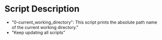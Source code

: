 # Script Description

- "0-current_working_directory": This script prints the absolute path name of the current working directory."
- "Keep updating all scripts"
